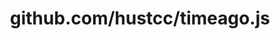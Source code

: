 ---
layout: post
title: github.com/hustcc/timeago.js
categories: link
tags: [انگلیسی, برنامه‌نویسی]
---